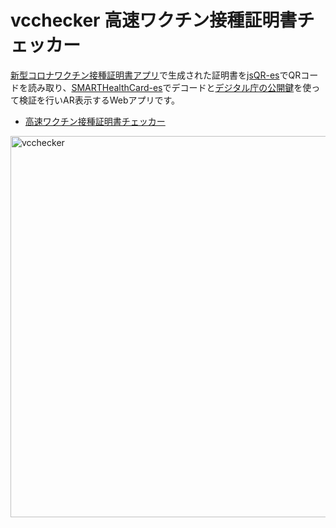 # vcchecker 高速ワクチン接種証明書チェッカー

[新型コロナワクチン接種証明書アプリ](https://www.digital.go.jp/policies/posts/vaccinecert)で生成された証明書を[jsQR-es](https://github.com/code4fukui/jsQR-es)でQRコードを読み取り、[SMARTHealthCard-es](https://github.com/code4fukui/SMARTHealthCard-es)でデコードと[デジタル庁の公開鍵](https://vc.vrs.digital.go.jp/issuer/.well-known/jwks.json)を使って検証を行いAR表示するWebアプリです。

- [高速ワクチン接種証明書チェッカー](https://code4fukui.github.io/vcchecker/)
 
<img width="610" alt="vcchecker" src="https://user-images.githubusercontent.com/1715217/147420702-e584859b-e547-4dfd-bc6c-41e961b2daf3.png">
